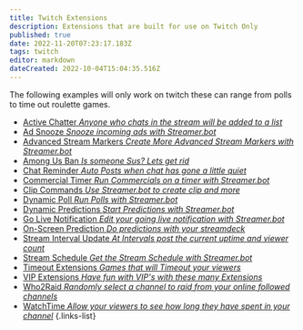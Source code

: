 ```yaml
---
title: Twitch Extensions
description: Extensions that are built for use on Twitch Only
published: true
date: 2022-11-20T07:23:17.183Z
tags: twitch
editor: markdown
dateCreated: 2022-10-04T15:04:35.516Z
---
```


The following examples will only work on twitch these can range from polls to time out roulette games.

- [Active Chatter *Anyone who chats in the stream will be added to a list*](/extensions/active-chatter-list)
- [Ad Snooze *Snooze incoming ads with Streamer.bot*](/extensions/ad-snooze)
- [Advanced Stream Markers *Create More Advanced Stream Markers with Streamer.bot*](/extensions/advanced-stream-markers)
- [Among Us Ban *Is someone Sus? Lets get rid*](/extensions/among-us-ban)
- [Chat Reminder *Auto Posts when chat has gone a little quiet*](/extensions/chat-reminder)
- [Commercial Timer *Run Commercials on a timer with Streamer.bot*](/extensions/commercial-timer)
- [Clip Commands *Use Streamer.bot to create clip and more*](/extensions/clip-commands)
- [Dynamic Poll *Run Polls with Streamer.bot*](/extensions/dynamic-poll)
- [Dynamic Predictions *Start Predictions with Streamer.bot*](/extensions/dynamic-predictions)
- [Go Live Notification *Edit your going live notification with Streamer.bot*](/extensions/go-live-notification)
- [On-Screen Prediction *Do predictions with your streamdeck*](/extensions/on-screen-predictions-elgato-stream-deck)
- [Stream Interval Update *At Intervals post the current uptime and viewer count*](/extensions/stream-infos-at-regular-intervals)
- [Stream Schedule *Get the Stream Schedule with Streamer.bot*](/extensions/next-stream-from-schedule-in-chat)
- [Timeout Extensions *Games that will Timeout your viewers*](/extensions/timeout-games)
- [VIP Extensions *Have fun with VIP's with these many Extensions* ](/extensions/vip-extensions)
- [Who2Raid *Randomly select a channel to raid from your online followed channels*](/extensions/who2raid-widget-raid-randomizer)
- [WatchTime *Allow your viewers to see how long they have spent in your channel*](/extensions/watchtime)
{.links-list}